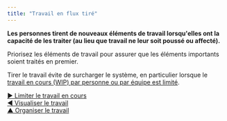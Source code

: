 ```yaml
---
title: "Travail en flux tiré"
---
```



<strong>Les personnes tirent de nouveaux éléments de travail lorsqu'elles ont la capacité de les traiter (au lieu que travail ne leur soit poussé ou affecté).</strong>

Priorisez les éléments de travail pour assurer que les éléments importants soient traités en premier.

Tirer le travail évite de surcharger le système, en particulier lorsque le [travail en cours (WIP) par personne ou par équipe est limité](limit-work-in-progress.html).

[&#9654; Limiter le travail en cours](limit-work-in-progress.html)<br/>[&#9664; Visualiser le travail](visualize-work.html)<br/>[&#9650; Organiser le travail](organizing-work.html)

